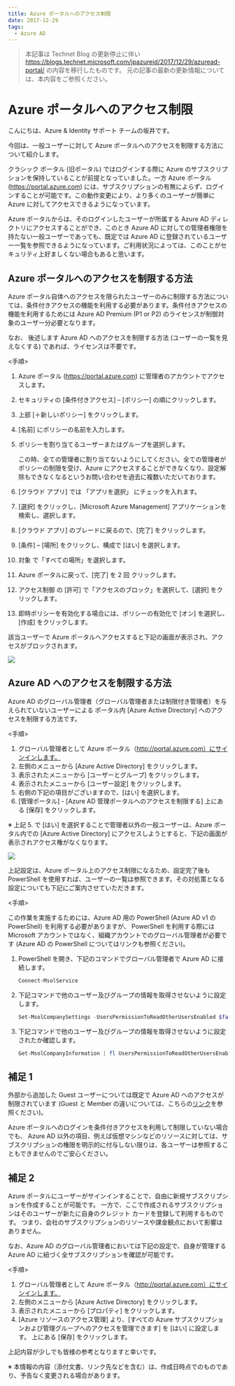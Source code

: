```yaml
---
title: Azure ポータルへのアクセス制限
date: 2017-12-29
tags:
  - Azure AD
---
```


> 本記事は Technet Blog の更新停止に伴い https://blogs.technet.microsoft.com/jpazureid/2017/12/29/azuread-portal/ の内容を移行したものです。
> 元の記事の最新の更新情報については、本内容をご参照ください。

# Azure ポータルへのアクセス制限

こんにちは、Azure & Identity サポート チームの坂井です。

今回は、一般ユーザーに対して Azure ポータルへのアクセスを制限する方法について紹介します。

クラシック ポータル (旧ポータル) ではログインする際に Azure のサブスクリプションを保持していることが前提となっていました。一方 Azure ポータル (https://portal.azure.com) には、サブスクリプションの有無によらず、ログインすることが可能です。この動作変更により、より多くのユーザーが簡単に Azure に対してアクセスできるようになっています。

Azure ポータルからは、そのログインしたユーザーが所属する Azure AD ディレクトリにアクセスすることができ、このとき Azure AD に対しての管理者権限を持たない一般ユーザーであっても、既定では Azure AD に登録されているユーザー一覧を参照できるようになっています。ご利用状況によっては、このことがセキュリティ上好ましくない場合もあると思います。

## Azure ポータルへのアクセスを制限する方法

Azure ポータル自体へのアクセスを限られたユーザーのみに制限する方法については、条件付きアクセスの機能を利用する必要があります。条件付きアクセスの機能を利用するためには Azure AD Premium (P1 or P2) のライセンスが制御対象のユーザー分必要となります。

なお、 後述します Azure AD へのアクセスを制限する方法 (ユーザーの一覧を見えなくする) であれば、ライセンスは不要です。

<手順>

1. Azure ポータル (https://portal.azure.com) に管理者のアカウントでアクセスします。
2. セキュリティの [条件付きアクセス] – [ポリシー] の順にクリックします。
3. 上部 [＋新しいポリシー] をクリックします。
4. [名前] にポリシーの名前を入力します。
5. ポリシーを割り当てるユーザーまたはグループを選択します。

    この時、全ての管理者に割り当てないようにしてください。全ての管理者がポリシーの制限を受け、Azure にアクセスすることができなくなり、設定解除もできなくなるというお問い合わせを過去に複数いただいております。

6. [クラウド アプリ] では 「アプリを選択」 にチェックを入れます。
7. [選択] をクリックし、[Microsoft Azure Management] アプリケーションを検索し、選択します。
8. [クラウド アプリ] のブレードに戻るので、[完了] をクリックします。
9. [条件] – [場所] をクリックし、構成で [はい] を選択します。
10. 対象 で「すべての場所」を選択します。
11. Azure ポータルに戻って、[完了] を 2 回 クリックします。
12. アクセス制御 の [許可] で「アクセスのブロック」を選択して、[選択] をクリックします。
13. 即時ポリシーを有効化する場合には、ポリシーの有効化で [オン] を選択し、[作成] をクリックします。

該当ユーザーで Azure ポータルへアクセスすると下記の画面が表示され、アクセスがブロックされます。

![](./access-restriction-azure-portal/access-restricted.png)

## Azure AD へのアクセスを制限する方法

Azure AD のグローバル管理者（グローバル管理者または制限付き管理者）を与えられていないユーザーによる ポータル内 [Azure Active Directory] へのアクセスを制限する方法です。

<手順>

1. グローバル管理者として Azure ポータル（http://portal.azure.com）にサインインします。
2. 左側のメニューから [Azure Active Directory] をクリックします。
3. 表示されたメニューから [ユーザーとグループ] をクリックします。
4. 表示されたメニューから [ユーザー設定] をクリックします。
5. 右側の下記の項目がございますので、[はい] を選択します。
6. [管理ポータル] - [Azure AD 管理ポータルへのアクセスを制限する] 
 上にある [保存] をクリックします。

※ 上記 5. で [はい] を選択することで管理者以外の一般ユーザーは、Azure ポータル内での [Azure Active Directory] にアクセスしようとすると、下記の画面が表示されアクセス権がなくなります。

![](./access-restriction-azure-portal/no-access.png)

上記設定は、Azure ポータル上のアクセス制限になるため、設定完了後も PowerShell を使用すれば、ユーザーの一覧は参照できます。その対処策となる設定についても下記にご案内させていただきます。

<手順>

この作業を実施するためには、Azure AD 用の PowerShell (Azure AD v1 の PowerShell) を利用する必要がありますが、 PowerShell を利用する際には Microsoft アカウントではなく、組織アカウントでのグローバル管理者が必要です (Azure AD の PowerShell についてはリンクも参照ください)。

1. PowerShell を開き、下記のコマンドでグローバル管理者で Azure AD に接続します。

    ```powershell
    Connect-MsolService
    ```

2. 下記コマンドで他のユーザー及びグループの情報を取得させないように設定します。

    ```powershell 
    Set-MsolCompanySettings -UsersPermissionToReadOtherUsersEnabled $false
    ```

3. 下記コマンドで他のユーザー及びグループの情報を取得させないように設定されたか確認します。

    ```powershell
    Get-MsolCompanyInformation | fl UsersPermissionToReadOtherUsersEnabled
    ```

## 補足 1

外部から追加した Guest ユーザーについては既定で Azure AD へのアクセスが制限されています 
(Guest と Member の違いについては、こちらの<a href="https://github.com/jpazureid/blog/blob/master/articles/azure-active-directory/member-and-guest-user.md">リンク</a>を参照ください)。

Azure ポータルへのログインを条件付きアクセスを利用して制限していない場合でも、 Azure AD 以外の項目、例えば仮想マシンなどのリソースに対しては、サブスクリプションの権限を明示的に付与しない限りは、各ユーザーは参照することもできませんのでご安心ください。

## 補足 2

Azure ポータルにユーザーがサインインすることで、自由に新規サブスクリプションを作成することが可能です。
一方で、ここで作成されるサブスクリプションはそのユーザーが新たに自身のクレジット カードを登録して利用するものです。
つまり、会社のサブスクリプションのリソースや課金観点において影響はありません。

なお、Azure AD のグローバル管理者においては下記の設定で、自身が管理する Azure AD に紐づく全サブスクリプションを確認が可能です。

<手順>

1. グローバル管理者として Azure ポータル（http://portal.azure.com）にサインインします。
2. 左側のメニューから [Azure Active Directory] をクリックします。
3. 表示されたメニューから [プロパティ] をクリックします。
4. [Azure リソースのアクセス管理] より、[すべての Azure サブスクリプションおよび管理グループへのアクセスを管理できます] を [はい] に設定します。
 上にある [保存] をクリックします。

上記内容が少しでも皆様の参考となりますと幸いです。

※ 本情報の内容（添付文書、リンク先などを含む）は、作成日時点でのものであり、予告なく変更される場合があります。
